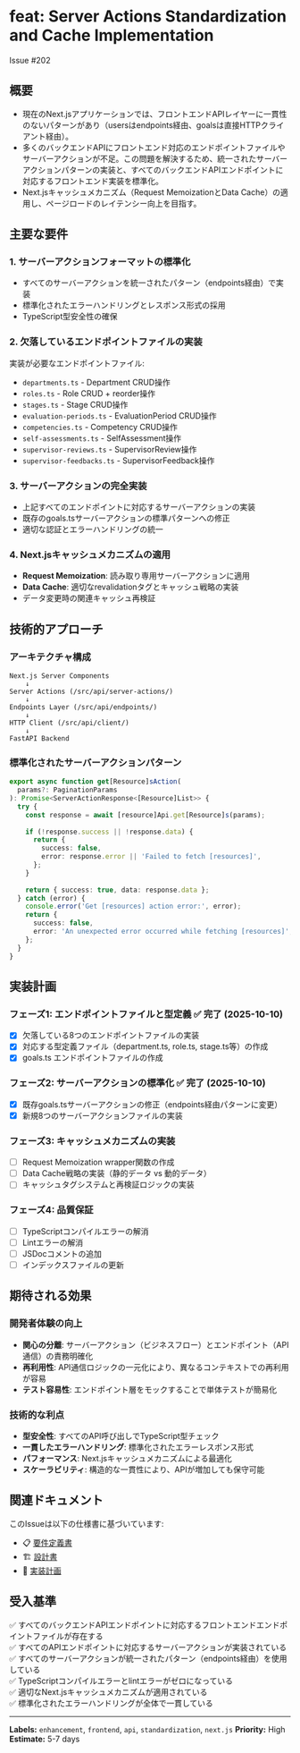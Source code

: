 # feat: Server Actions Standardization and Cache Implementation
Issue #202

## 概要
- 現在のNext.jsアプリケーションでは、フロントエンドAPIレイヤーに一貫性のないパターンがあり（usersはendpoints経由、goalsは直接HTTPクライアント経由）。
- 多くのバックエンドAPIにフロントエンド対応のエンドポイントファイルやサーバーアクションが不足。この問題を解決するため、統一されたサーバーアクションパターンの実装と、すべてのバックエンドAPIエンドポイントに対応するフロントエンド実装を標準化。
- Next.jsキャッシュメカニズム（Request MemoizationとData Cache）の適用し、ページロードのレイテンシー向上を目指す。

## 主要な要件

### 1. サーバーアクションフォーマットの標準化
- すべてのサーバーアクションを統一されたパターン（endpoints経由）で実装
- 標準化されたエラーハンドリングとレスポンス形式の採用
- TypeScript型安全性の確保

### 2. 欠落しているエンドポイントファイルの実装
実装が必要なエンドポイントファイル:
- `departments.ts` - Department CRUD操作
- `roles.ts` - Role CRUD + reorder操作  
- `stages.ts` - Stage CRUD操作
- `evaluation-periods.ts` - EvaluationPeriod CRUD操作
- `competencies.ts` - Competency CRUD操作
- `self-assessments.ts` - SelfAssessment操作
- `supervisor-reviews.ts` - SupervisorReview操作
- `supervisor-feedbacks.ts` - SupervisorFeedback操作

### 3. サーバーアクションの完全実装
- 上記すべてのエンドポイントに対応するサーバーアクションの実装
- 既存のgoals.tsサーバーアクションの標準パターンへの修正
- 適切な認証とエラーハンドリングの統一

### 4. Next.jsキャッシュメカニズムの適用
- **Request Memoization**: 読み取り専用サーバーアクションに適用
- **Data Cache**: 適切なrevalidationタグとキャッシュ戦略の実装
- データ変更時の関連キャッシュ再検証

## 技術的アプローチ

### アーキテクチャ構成
```
Next.js Server Components
    ↓
Server Actions (/src/api/server-actions/)
    ↓
Endpoints Layer (/src/api/endpoints/)
    ↓  
HTTP Client (/src/api/client/)
    ↓
FastAPI Backend
```

### 標準化されたサーバーアクションパターン
```typescript
export async function get[Resource]sAction(
  params?: PaginationParams
): Promise<ServerActionResponse<[Resource]List>> {
  try {
    const response = await [resource]Api.get[Resource]s(params);
    
    if (!response.success || !response.data) {
      return {
        success: false,
        error: response.error || 'Failed to fetch [resources]',
      };
    }
    
    return { success: true, data: response.data };
  } catch (error) {
    console.error('Get [resources] action error:', error);
    return {
      success: false,
      error: 'An unexpected error occurred while fetching [resources]',
    };
  }
}
```

## 実装計画

### フェーズ1: エンドポイントファイルと型定義 ✅ **完了 (2025-10-10)**
- [x] 欠落している8つのエンドポイントファイルの実装
- [x] 対応する型定義ファイル（department.ts, role.ts, stage.ts等）の作成
- [x] goals.ts エンドポイントファイルの作成

### フェーズ2: サーバーアクションの標準化 ✅ **完了 (2025-10-10)**
- [x] 既存goals.tsサーバーアクションの修正（endpoints経由パターンに変更）
- [x] 新規8つのサーバーアクションファイルの実装

### フェーズ3: キャッシュメカニズムの実装
- [ ] Request Memoization wrapper関数の作成
- [ ] Data Cache戦略の実装（静的データ vs 動的データ）
- [ ] キャッシュタグシステムと再検証ロジックの実装

### フェーズ4: 品質保証
- [ ] TypeScriptコンパイルエラーの解消
- [ ] Lintエラーの解消  
- [ ] JSDocコメントの追加
- [ ] インデックスファイルの更新

## 期待される効果

### 開発者体験の向上
- **関心の分離**: サーバーアクション（ビジネスフロー）とエンドポイント（API通信）の責務明確化
- **再利用性**: API通信ロジックの一元化により、異なるコンテキストでの再利用が容易
- **テスト容易性**: エンドポイント層をモックすることで単体テストが簡易化

### 技術的な利点
- **型安全性**: すべてのAPI呼び出しでTypeScript型チェック
- **一貫したエラーハンドリング**: 標準化されたエラーレスポンス形式
- **パフォーマンス**: Next.jsキャッシュメカニズムによる最適化
- **スケーラビリティ**: 構造的な一貫性により、APIが増加しても保守可能

## 関連ドキュメント

このIssueは以下の仕様書に基づいています:
- 📋 [要件定義書](.kiro/specs/server-actions-standardization/requirements.md)
- 🏗️ [設計書](.kiro/specs/server-actions-standardization/design.md)  
- 📝 [実装計画](.kiro/specs/server-actions-standardization/tasks.md)

## 受入基準

✅ すべてのバックエンドAPIエンドポイントに対応するフロントエンドエンドポイントファイルが存在する  
✅ すべてのAPIエンドポイントに対応するサーバーアクションが実装されている  
✅ すべてのサーバーアクションが統一されたパターン（endpoints経由）を使用している  
✅ TypeScriptコンパイルエラーとlintエラーがゼロになっている  
✅ 適切なNext.jsキャッシュメカニズムが適用されている  
✅ 標準化されたエラーハンドリングが全体で一貫している

---

**Labels:** `enhancement`, `frontend`, `api`, `standardization`, `next.js`
**Priority:** High
**Estimate:** 5-7 days